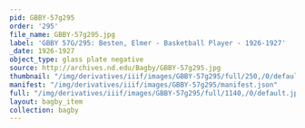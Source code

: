 ```yaml
---
pid: GBBY-57g295
order: '295'
file_name: GBBY-57g295.jpg
label: 'GBBY 57G/295: Besten, Elmer - Basketball Player - 1926-1927'
_date: 1926-1927
object_type: glass plate negative
source: http://archives.nd.edu/Bagby/GBBY-57g295.jpg
thumbnail: "/img/derivatives/iiif/images/GBBY-57g295/full/250,/0/default.jpg"
manifest: "/img/derivatives/iiif/images/GBBY-57g295/manifest.json"
full: "/img/derivatives/iiif/images/GBBY-57g295/full/1140,/0/default.jpg"
layout: bagby_item
collection: bagby
---
```

